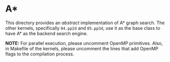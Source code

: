 # A\*

This directory provides an *abstract* implementation of A\* graph search. The
other kernels, specifically `04.pp2d` and `05.pp3d`, use it as the base class
to have A\* as the backend search engine.

**NOTE:** For parallel execution, please uncomment OpenMP primitives. Also, in
Makefile of the kernels, please uncomment the lines that add OpenMP flags to
the compilation process.
